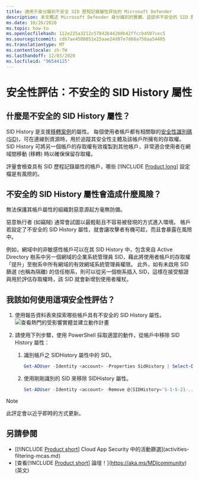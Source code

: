 ```yaml
---
title: 適用于身分識別不安全 SID 歷程記錄屬性評估的 Microsoft Defender
description: 本文概述 Microsoft Defender 身分識別的實體，並提供不安全的 SID 歷程記錄屬性身分識別安全性狀態評估報告。
ms.date: 10/26/2020
ms.topic: how-to
ms.openlocfilehash: 112e225a3212c57842644260b42ffccb4507cec5
ms.sourcegitcommit: cdb7ae4580851e25aae24d07e7d66a750aa54405
ms.translationtype: MT
ms.contentlocale: zh-TW
ms.lasthandoff: 12/03/2020
ms.locfileid: "96544125"
---
```

# <a name="security-assessment-unsecure-sid-history-attributes"></a>安全性評估：不安全的 SID History 屬性

## <a name="what-is-an-unsecure-sid-history-attribute"></a>什麼是不安全的 SID History 屬性？

SID History 是支援[移轉案例](/previous-versions/windows/it-pro/windows-server-2003/cc779590(v=ws.10))的屬性。 每個使用者帳戶都有相關聯的[安全性識別碼 (SID)](/windows/win32/secauthz/security-identifiers)，可在連線到資源時，用於追蹤其安全性主體及該帳戶所擁有的存取權。 SID History 可將另一個帳戶的存取權有效複製到其他帳戶，非常適合使用者在網域間移動 (移轉) 時以確保保留存取權。

評量會檢查具有 SID 歷程記錄屬性的帳戶，哪些 [!INCLUDE [Product long](includes/product-long.md)] 設定檔是有風險的。

## <a name="what-risk-does-unsecure-sid-history-attribute-pose"></a>不安全的 SID History 屬性會造成什麼風險？

無法保護其帳戶屬性的組織對惡意源起方毫無防備。

惡意執行者 (如竊賊) 通常會試圖以最輕鬆且不容易被發現的方式進入環境。 帳戶若設定了不安全的 SID History 屬性，就會讓攻擊者有機可趁，而且會暴露在風險中。

例如，網域中的非敏感性帳戶可以在其 SID History 中，包含來自 Active Directory 樹系中另一個網域的企業系統管理員 SID，藉此將使用者帳戶的存取權「提升」至樹系中所有網域的有效網域系統管理員權限。 此外，如有未啟用 SID 篩選 (也稱為隔離) 的信任樹系，則可以從另一個樹系插入 SID，這樣在接受驗證與用於評估存取權時，該 SID 就會新增到使用者權杖。

## <a name="how-do-i-use-this-security-assessment"></a>我該如何使用這項安全性評估？

1. 使用報告資料表來探索哪些帳戶具有不安全的 SID History 屬性。
    ![查看熱門的受影響實體並建立動作計畫](media/cas-isp-unsecure-sid-history-attribute-1.png)
1. 請使用下列步驟，使用 PowerShell 採取適當的動作，從帳戶中移除 SID History 屬性：

    1. 識別帳戶之 SIDHistory 屬性中的 SID。

        ```powershell
        Get-ADUser -Identity <account> -Properties SidHistory | Select-Object -ExpandProperty SIDHistory
        ```

    2. 使用剛剛識別的 SID 來移除 SIDHistory 屬性。

        ```powershell
        Set-ADUser -Identity <account> -Remove @{SIDHistory='S-1-5-21-...'}
        ```

> [!NOTE]
> 此評定會以近乎即時的方式更新。

## <a name="see-also"></a>另請參閱

- [[!INCLUDE [Product short](includes/product-short.md)] Cloud App Security 中的活動篩選](activities-filtering-mcas.md)
- [查看[!INCLUDE [Product short](includes/product-short.md)] 論壇！](https://aka.ms/MDIcommunity)\(英文\)
